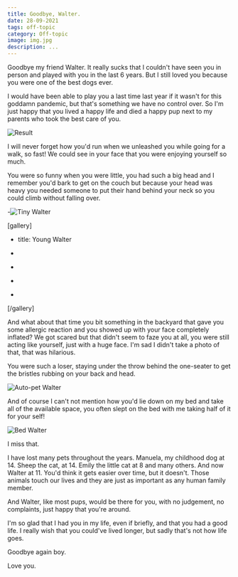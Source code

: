 ```yaml
---
title: Goodbye, Walter.
date: 28-09-2021
tags: off-topic
category: Off-topic
image: img.jpg
description: ...
---
```


Goodbye my friend Walter. It really sucks that I couldn't have seen you in person and played with you in the last 6 years. But I still loved you because you were one of the best dogs ever.

I would have been able to play you a last time last year if it wasn't for this goddamn pandemic, but that's something we have no control over. So I'm just happy that you lived a happy life and died a happy pup next to my parents who took the best care of you.

![Result](/contents/posts/28-09-2021-goodbye-walter/walti.jpg)

I will never forget how you'd run when we unleashed you while going for a walk, so fast! We could see in your face that you were enjoying yourself so much.

You were so funny when you were little, you had such a big head and I remember you'd bark to get on the couch but because your head was heavy you needed someone to put their hand behind your neck so you could climb without falling over.

-![Tiny Walter](/contents/posts/28-09-2021-goodbye-walter/mini-walter-2011-04-10.jpg)

[gallery]

- title: Young Walter

- [](/contents/posts/28-09-2021-goodbye-walter/mini-walter-1.jpg)
- [](/contents/posts/28-09-2021-goodbye-walter/mini-walter-2.jpg)
- [](/contents/posts/28-09-2021-goodbye-walter/mini-walter-3.jpg)
- [](/contents/posts/28-09-2021-goodbye-walter/mini-walter-4.jpg)

[/gallery]

And what about that time you bit something in the backyard that gave you some allergic reaction and you showed up with your face completely inflated? We got scared but that didn't seem to faze you at all, you were still acting like yourself, just with a huge face. I'm sad I didn't take a photo of that, that was hilarious.

You were such a loser, staying under the throw behind the one-seater to get the bristles rubbing on your back and head.

![Auto-pet Walter](/contents/posts/28-09-2021-goodbye-walter/walter-sofa-2015.jpg)

And of course I can't not mention how you'd lie down on my bed and take all of the available space, you often slept on the bed with me taking half of it for your self!

![Bed Walter](/contents/posts/28-09-2021-goodbye-walter/walter-bed-2014.jpg)

I miss that.

I have lost many pets throughout the years. Manuela, my childhood dog at 14. Sheep the cat, at 14. Emily the little cat at 8 and many others. And now Walter at 11. You'd think it gets easier over time, but it doesn't. Those animals touch our lives and they are just as important as any human family member.

And Walter, like most pups, would be there for you, with no judgement, no complaints, just happy that you're around.

I'm so glad that I had you in my life, even if briefly, and that you had a good life. I really wish that you could've lived longer, but sadly that's not how life goes.

Goodbye again boy.

Love you.

